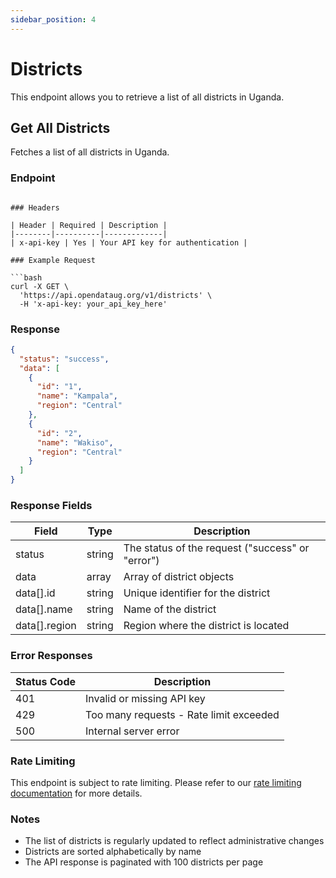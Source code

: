 ```yaml
---
sidebar_position: 4
---
```


# Districts

This endpoint allows you to retrieve a list of all districts in Uganda.

## Get All Districts

Fetches a list of all districts in Uganda.

### Endpoint

````

### Headers

| Header | Required | Description |
|--------|----------|-------------|
| x-api-key | Yes | Your API key for authentication |

### Example Request

```bash
curl -X GET \
  'https://api.opendataug.org/v1/districts' \
  -H 'x-api-key: your_api_key_here'
````

### Response

```json
{
  "status": "success",
  "data": [
    {
      "id": "1",
      "name": "Kampala",
      "region": "Central"
    },
    {
      "id": "2",
      "name": "Wakiso",
      "region": "Central"
    }
  ]
}
```

### Response Fields

| Field         | Type   | Description                                      |
| ------------- | ------ | ------------------------------------------------ |
| status        | string | The status of the request ("success" or "error") |
| data          | array  | Array of district objects                        |
| data[].id     | string | Unique identifier for the district               |
| data[].name   | string | Name of the district                             |
| data[].region | string | Region where the district is located             |

### Error Responses

| Status Code | Description                             |
| ----------- | --------------------------------------- |
| 401         | Invalid or missing API key              |
| 429         | Too many requests - Rate limit exceeded |
| 500         | Internal server error                   |

### Rate Limiting

This endpoint is subject to rate limiting. Please refer to our [rate limiting documentation](./authentication.md#rate-limiting) for more details.

### Notes

- The list of districts is regularly updated to reflect administrative changes
- Districts are sorted alphabetically by name
- The API response is paginated with 100 districts per page
